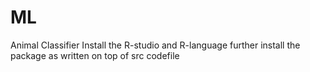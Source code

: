 # ML
Animal Classifier
Install the R-studio and R-language 
further install the package as written on top of src codefile
